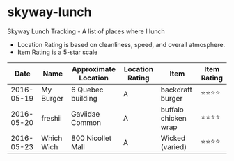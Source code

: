 # skyway-lunch
Skyway Lunch Tracking - A list of places where I lunch
* Location Rating is based on cleanliness, speed, and overall atmosphere.
* Item Rating is a 5-star scale

Date       | Name       | Approximate Location | Location Rating | Item             | Item Rating
----       | ----       | -------------------- | --------------- | ------           | ------
2016-05-19 | My Burger  | 6 Quebec building    | A               | backdraft burger | :star::star::star::star:
2016-05-20 | freshii    | Gaviidae Common      | A               | buffalo chicken wrap | :star::star::star::star:
2016-05-23 | Which Wich | 800 Nicollet Mall    | A               | Wicked (varied)  | :star::star::star::star:

